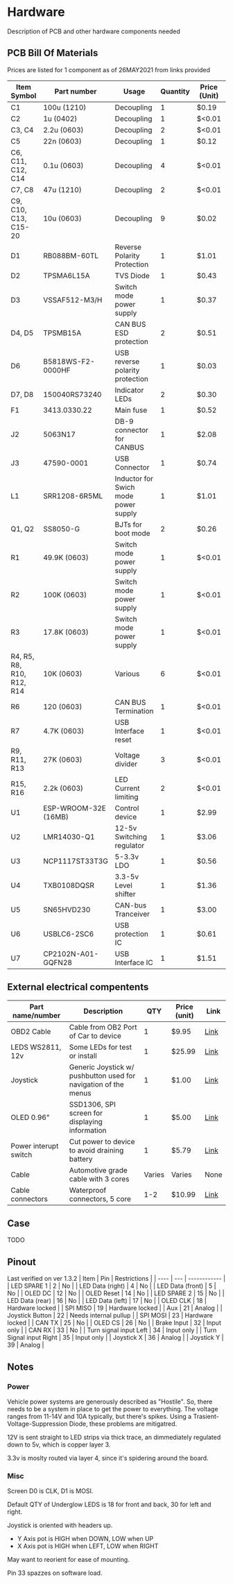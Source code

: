 # Hardware
Description of PCB and other hardware components needed 

## PCB Bill Of Materials
Prices are listed for 1 component as of 26MAY2021 from links provided

| Item Symbol | Part number | Usage | Quantity | Price (Unit) | Link |
| ----------- | ----------- | ----- | -------- | ------------ | ---- |
| C1 | 100u (1210) | Decoupling | 1 | $0.19 | [Link](https://www.digikey.com/en/products/detail/cal-chip-electronics-inc/GMC32X5R107M6R3NT/12140448) |
| C2 | 1u (0402) | Decoupling | 1 | $<0.01 | [Link](https://www.digikey.com/en/products/detail/cal-chip-electronics-inc/GMC04X5R105K10NT/12324831) |
| C3, C4 | 2.2u (0603) | Decoupling | 2 | $<0.01 | [Link](https://www.digikey.com/en/products/detail/cal-chip-electronics-inc/GMC10X5R225K16NT/13908834) |
| C5 | 22n (0603) | Decoupling | 1 | $0.12 | [Link](https://www.digikey.com/en/products/detail/samsung-electro-mechanics/CL10B223KC8WPNC/11487758) |
| C6, C11, C12, C14 | 0.1u (0603) | Decoupling | 4 | $<0.01 | [Link](https://www.digikey.com/en/products/detail/cal-chip-electronics-inc/GMC10Y5V104Z16NTD/13907945) |
| C7, C8 | 47u (1210) | Decoupling | 2 | $<0.01 | [Link](https://www.digikey.com/en/products/detail/cal-chip-electronics-inc/GMC32X5R476M6R3NT/14288292) |
| C9, C10, C13, C15-20 | 10u (0603) | Decoupling | 9 | $0.02 | [Link](https://www.digikey.com/en/products/detail/cal-chip-electronics-inc/GMC10X5R106M6R3NT/13908308) |
| D1 | RB088BM-60TL | Reverse Polarity Protection | 1 | $1.01 | [Link](https://www.digikey.com/en/products/detail/rohm-semiconductor/RB088BM-60TL/13532505?s=N4IgTCBcDaIEoCEAMAOFCCyBaAbEgKgDIgC6AvkA) |
| D2 | TPSMA6L15A | TVS Diode | 1 | $0.43 | [Link](https://www.mouser.com/ProductDetail/Littelfuse/TPSMA6L15A?qs=%2Fha2pyFadugfGnmmqVIyK0pqz6QsBq4qayHoj9Sl4pBtoAfgRESDsA%3D%3D) |
| D3 | VSSAF512-M3/H | Switch mode power supply | 1 | $0.37 | [Link](https://www.mouser.com/ProductDetail/Vishay-General-Semiconductor/VSSAF512-M3-H?qs=Vcr9%2FL0R50i0n4n9iaJXuQ%3D%3D) |
| D4, D5 | TPSMB15A | CAN BUS ESD protection | 2 | $0.51 | [Link](https://www.mouser.com/ProductDetail/Littelfuse/TPSMB15A?qs=rXmh1mW8ce0d2DkAI15E9g%3D%3D) |
| D6 | B5818WS-F2-0000HF | USB reverse polarity protection | 1 | $0.03 | [Link](https://www.digikey.com/en/products/detail/yangzhou-yangjie-electronic-technology-co-ltd/B5818WS-F2-0000HF/13911526) |
| D7, D8 | 150040RS73240 | Indicator LEDs | 2 | $0.30 | [Link](https://www.digikey.com/en/products/detail/w%C3%BCrth-elektronik/150040RS73240/8557156) |
| F1 | 3413.0330.22 | Main fuse | 1 | $0.52 | [Link](https://www.digikey.com/en/products/detail/schurter-inc/3413-0330-22/2644179?s=N4IgTCBcDaIMwBYCMcB0AGOd2rBAugL5A) |
| J2 | 5063N17 | DB-9 connector for CANBUS | 1 | $2.08 | [Link](https://www.mcmaster.com/db9-connectors/computer-connection-type~db9/) |
| J3 | 47590-0001 | USB Connector | 1 | $0.74 | [Link](https://www.mouser.com/ProductDetail/Molex/47590-0001?qs=B2dI1vFk2x%252BDCUfk3sC4bA%3D%3D) |
| L1 | SRR1208-6R5ML | Inductor for Swich mode power supply | 1 | $1.01 | [Link](https://www.mouser.com/ProductDetail/Bourns/SRR1208-6R5ML?qs=%2Fha2pyFadui2eD47bk8gw5fVfN0Y3hSDheYnbTh0oyJiz%2Fx47BaQ5A%3D%3D) |
| Q1, Q2 | SS8050-G | BJTs for boot mode | 2 | $0.26 | [Link](https://www.digikey.com/en/products/detail/comchip-technology/SS8050-G/6138901) |
| R1 | 49.9K (0603)  | Switch mode power supply | 1 | $<0.01 | [Link](https://www.digikey.com/en/products/detail/viking-tech/AR03DTC4992/12141691) |
| R2 | 100K (0603) | Switch mode power supply | 1 | $<0.01 | [Link](https://www.digikey.com/en/products/detail/viking-tech/CR-03FL7-100K/12141977) |
| R3 | 17.8K (0603) | Switch mode power supply | 1 | $<0.01 | [Link](https://www.digikey.com/en/products/detail/meritek/CR161782F/13405853) |
| R4, R5, R8, R10, R12, R14 | 10K (0603) | Various | 6 | $<0.01 | [Link](https://www.digikey.com/en/products/detail/viking-tech/CR-03FL7-10K/12141843) |
| R6 | 120 (0603) | CAN BUS Termination | 1 | $<0.01 | [Link](https://www.digikey.com/en/products/detail/meritek/CR16121J/13407570) |
| R7 | 4.7K (0603)  | USB Interface reset | 1 | $<0.01 | [Link](https://www.digikey.com/en/products/detail/meritek/CR16472J/13408047) |
| R9, R11, R13 | 27K (0603) | Voltage divider | 3 | $<0.01 | [Link](https://www.digikey.com/en/products/detail/meritek/CR16273J/13411248) |
| R15, R16 | 2.2k (0603) | LED Current limiting | 2 | $<0.01 | [Link](https://www.digikey.com/en/products/detail/meritek/CR16222J/13408118) |
| U1 | ESP-WROOM-32E (16MB) | Control device | 1 | $2.99 | [Link](https://www.mouser.com/ProductDetail/Espressif-Systems/ESP32-WROOM-32EM113EH2800PH3Q0?qs=%2Fha2pyFadugKGKyA%252BZergyIlFBtNph37e6RNd2AooXgpguQzeKw%2F9XD7SQbNVdv%252BteSZ4t6A0C4%3D) |
| U2 | LMR14030-Q1 | 12-5v Switching regulator | 1 | $3.06 | [Link](https://www.mouser.com/ProductDetail/Texas-Instruments/LMR14030SQDDARQ1?qs=8%2FmU9qzJpL%2F%252BPjY7azHSnQ%3D%3D) |
| U3 | NCP1117ST33T3G | 5-3.3v LDO | 1 | $0.56 | [Link](https://www.mouser.com/ProductDetail/ON-Semiconductor/NCP1117ST33T3G?qs=Gev%252BmEvV0iZb%2FE8ahUDx3w%3D%3D) |
| U4 | TXB0108DQSR | 3.3-5v Level shifter | 1 | $1.36 | [Link](https://www.digikey.com/en/products/detail/texas-instruments/TXB0108DQSR/2260592) |
| U5 | SN65HVD230 | CAN-bus Tranceiver | 1 | $3.00 | [Link](https://www.mouser.com/ProductDetail/Texas-Instruments/SN65HVD230QDRG4Q1?qs=pZC5fsuWujFPbC0sa1rjKA%3D%3D) |
| U6 | USBLC6-2SC6 | USB protection IC | 1 | $0.61 | [Link](https://www.mouser.com/ProductDetail/STMicroelectronics/USBLC6-2SC6?qs=po45yt2pPpu%2FhNIlwQdTlg%3D%3D) |
| U7 | CP2102N-A01-GQFN28 | USB Interface IC | 1 | $1.51 | [Link](https://www.mouser.com/ProductDetail/Silicon-Labs/CP2102N-A02-GQFN28?qs=%2Fha2pyFadugXX01mIBNMiGoWrTn6var09lY6AXHRy1EbBOYuOjOc%2FKTdb43lrfzk) |

## External electrical compentents
| Part name/number | Description | QTY | Price (unit) | Link |
| ---------------- | ----------- | --- | -------------| ---- |
| OBD2 Cable | Cable from OB2 Port of Car to device | 1 | $9.95 | [Link](https://www.digikey.com/catalog/en/partgroup/obd-ii-to-db9-cable/57744#:~:text=This%20cable%20allows%20you%20to,the%20cable%20is%20five%20feet.) |
| LEDS  WS2811, 12v | Some LEDs for test or install | 1 | $25.99 | [Link](https://www.amazon.com/BTF-LIGHTING-Addressable-Flexible-Silicone-Waterproof/dp/B01CNL6LLA/ref=sr_1_5?dchild=1&keywords=WS2811+12V&qid=1622055314&sr=8-5) |
| Joystick | Generic Joystick w/ pushbutton used for navigation of the menus | 1 | $1.00 | [Link](https://www.amazon.com/Wishiot-Joystick-Controller-Breakout-Arduino/dp/B089VXPHDH/ref=sr_1_1?dchild=1&keywords=joystick+with+button+arduino&qid=1621910213&sr=8-1) |
| OLED 0.96" | SSD1306, SPI screen for displaying information | 1 | $5.00 | [Link](https://www.amazon.com/CenryKay-0-96inch-Display-Compatible-Microcontroller/dp/B08238DZDL/ref=sr_1_2?crid=1C6Y8VA08BYD8&dchild=1&keywords=0.96+oled+spi&qid=1621910148&sprefix=0.96%2Caps%2C161&sr=8-2) |
| Power interupt switch | Cut power to device to avoid draining battery | 1 | $5.79 | [Link](https://www.amazon.com/Baomain-Toggle-Switch-waterproof-cover/dp/B01IYD8SHQ) |
| Cable | Automotive grade cable with 3 cores | Varies | Varies | None |
| Cable connectors | Waterproof connectors, 5 core | 1-2 | $10.99 | [Link](https://www.amazon.com/gp/product/B01LCV8ZMA/ref=ppx_yo_dt_b_asin_title_o00_s00?ie=UTF8&psc=1)

## Case
TODO

## Pinout
Last verified on ver 1.3.2
| Item | Pin | Restrictions |
| ---- | --- | ------------ |
| LED SPARE 1 | 2 | No |
| LED Data (right) | 4 | No |
| LED Data (front) | 5 | No |
| OLED DC | 12 | No |
| OLED Reset | 14 | No |
| LED SPARE 2 | 15 | No |
| LED Data (rear) | 16 | No |
| LED Data (left) | 17 | No |
| OLED CLK | 18 | Hardware locked |
| SPI MISO | 19 | Hardware locked |
| Aux | 21 | Analog |
| Joystick Button | 22 | Needs internal pullup |
| SPI MOSI | 23 | Hardware locked |
| CAN TX | 25 | No |
| OLED CS | 26 | No |
| Brake Input | 32 | Input only | 
| CAN RX | 33 | No |
| Turn signal input Left | 34 | Input only |
| Turn Signal input Right | 35 | Input only | 
| Joystick X | 36 | Analog |
| Joystick Y | 39 | Analog |

## Notes
### Power
Vehicle power systems are generously described as "Hostile". So, there needs to be a system in place to get the power to everything. The voltage ranges from 11-14V and 10A typically, but there's spikes. Using a Trasient-Voltage-Suppression Diode, these problems are mitigatred.

12V is sent straight to LED strips via thick trace, an dimmediately regulated down to 5v, which is copper layer 3.

3.3v is moslty routed via layer 4, since it's spidering around the board.

### Misc
Screen D0 is CLK, D1 is MOSI.

Default QTY of Underglow LEDS is 18 for front and back, 30 for left and right.

Joystick is oriented with headers up.
- Y Axis pot is HIGH when DOWN, LOW when UP
- X Axis pot is HIGH when LEFT, LOW when RIGHT

May want to reorient for ease of mounting.

Pin 33 spazzes on software load. 
